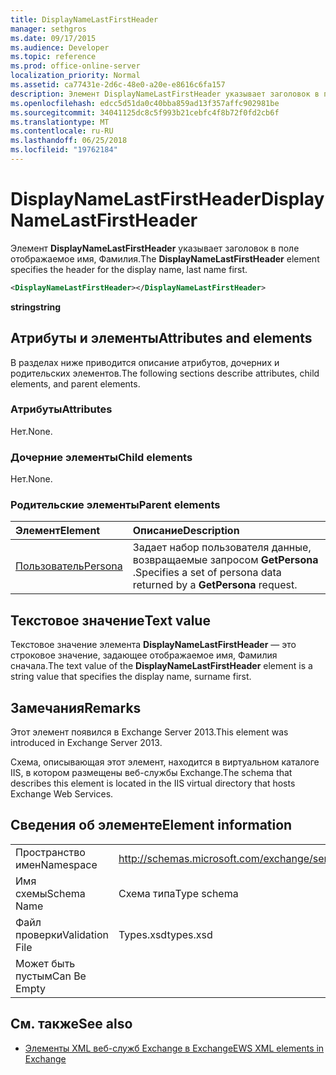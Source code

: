 ```yaml
---
title: DisplayNameLastFirstHeader
manager: sethgros
ms.date: 09/17/2015
ms.audience: Developer
ms.topic: reference
ms.prod: office-online-server
localization_priority: Normal
ms.assetid: ca77431e-2d6c-48e0-a20e-e8616c6fa157
description: Элемент DisplayNameLastFirstHeader указывает заголовок в поле отображаемое имя, Фамилия.
ms.openlocfilehash: edcc5d51da0c40bba859ad13f357affc902981be
ms.sourcegitcommit: 34041125dc8c5f993b21cebfc4f8b72f0fd2cb6f
ms.translationtype: MT
ms.contentlocale: ru-RU
ms.lasthandoff: 06/25/2018
ms.locfileid: "19762184"
---
```

# <a name="displaynamelastfirstheader"></a><span data-ttu-id="9b939-103">DisplayNameLastFirstHeader</span><span class="sxs-lookup"><span data-stu-id="9b939-103">DisplayNameLastFirstHeader</span></span>

<span data-ttu-id="9b939-104">Элемент **DisplayNameLastFirstHeader** указывает заголовок в поле отображаемое имя, Фамилия.</span><span class="sxs-lookup"><span data-stu-id="9b939-104">The **DisplayNameLastFirstHeader** element specifies the header for the display name, last name first.</span></span> 
  
```xml
<DisplayNameLastFirstHeader></DisplayNameLastFirstHeader>
```

 <span data-ttu-id="9b939-105">**string**</span><span class="sxs-lookup"><span data-stu-id="9b939-105">**string**</span></span>
## <a name="attributes-and-elements"></a><span data-ttu-id="9b939-106">Атрибуты и элементы</span><span class="sxs-lookup"><span data-stu-id="9b939-106">Attributes and elements</span></span>

<span data-ttu-id="9b939-107">В разделах ниже приводится описание атрибутов, дочерних и родительских элементов.</span><span class="sxs-lookup"><span data-stu-id="9b939-107">The following sections describe attributes, child elements, and parent elements.</span></span>
  
### <a name="attributes"></a><span data-ttu-id="9b939-108">Атрибуты</span><span class="sxs-lookup"><span data-stu-id="9b939-108">Attributes</span></span>

<span data-ttu-id="9b939-109">Нет.</span><span class="sxs-lookup"><span data-stu-id="9b939-109">None.</span></span>
  
### <a name="child-elements"></a><span data-ttu-id="9b939-110">Дочерние элементы</span><span class="sxs-lookup"><span data-stu-id="9b939-110">Child elements</span></span>

<span data-ttu-id="9b939-111">Нет.</span><span class="sxs-lookup"><span data-stu-id="9b939-111">None.</span></span>
  
### <a name="parent-elements"></a><span data-ttu-id="9b939-112">Родительские элементы</span><span class="sxs-lookup"><span data-stu-id="9b939-112">Parent elements</span></span>

|<span data-ttu-id="9b939-113">**Элемент**</span><span class="sxs-lookup"><span data-stu-id="9b939-113">**Element**</span></span>|<span data-ttu-id="9b939-114">**Описание**</span><span class="sxs-lookup"><span data-stu-id="9b939-114">**Description**</span></span>|
|:-----|:-----|
|[<span data-ttu-id="9b939-115">Пользователь</span><span class="sxs-lookup"><span data-stu-id="9b939-115">Persona</span></span>](persona.md) <br/> |<span data-ttu-id="9b939-116">Задает набор пользователя данные, возвращаемые запросом **GetPersona** .</span><span class="sxs-lookup"><span data-stu-id="9b939-116">Specifies a set of persona data returned by a **GetPersona** request.</span></span>  <br/> |
   
## <a name="text-value"></a><span data-ttu-id="9b939-117">Текстовое значение</span><span class="sxs-lookup"><span data-stu-id="9b939-117">Text value</span></span>

<span data-ttu-id="9b939-118">Текстовое значение элемента **DisplayNameLastFirstHeader** — это строковое значение, задающее отображаемое имя, Фамилия сначала.</span><span class="sxs-lookup"><span data-stu-id="9b939-118">The text value of the **DisplayNameLastFirstHeader** element is a string value that specifies the display name, surname first.</span></span> 
  
## <a name="remarks"></a><span data-ttu-id="9b939-119">Замечания</span><span class="sxs-lookup"><span data-stu-id="9b939-119">Remarks</span></span>

<span data-ttu-id="9b939-120">Этот элемент появился в Exchange Server 2013.</span><span class="sxs-lookup"><span data-stu-id="9b939-120">This element was introduced in Exchange Server 2013.</span></span>
  
<span data-ttu-id="9b939-121">Схема, описывающая этот элемент, находится в виртуальном каталоге IIS, в котором размещены веб-службы Exchange.</span><span class="sxs-lookup"><span data-stu-id="9b939-121">The schema that describes this element is located in the IIS virtual directory that hosts Exchange Web Services.</span></span>
  
## <a name="element-information"></a><span data-ttu-id="9b939-122">Сведения об элементе</span><span class="sxs-lookup"><span data-stu-id="9b939-122">Element information</span></span>

|||
|:-----|:-----|
|<span data-ttu-id="9b939-123">Пространство имен</span><span class="sxs-lookup"><span data-stu-id="9b939-123">Namespace</span></span>  <br/> |http://schemas.microsoft.com/exchange/services/2006/types  <br/> |
|<span data-ttu-id="9b939-124">Имя схемы</span><span class="sxs-lookup"><span data-stu-id="9b939-124">Schema Name</span></span>  <br/> |<span data-ttu-id="9b939-125">Схема типа</span><span class="sxs-lookup"><span data-stu-id="9b939-125">Type schema</span></span>  <br/> |
|<span data-ttu-id="9b939-126">Файл проверки</span><span class="sxs-lookup"><span data-stu-id="9b939-126">Validation File</span></span>  <br/> |<span data-ttu-id="9b939-127">Types.xsd</span><span class="sxs-lookup"><span data-stu-id="9b939-127">types.xsd</span></span>  <br/> |
|<span data-ttu-id="9b939-128">Может быть пустым</span><span class="sxs-lookup"><span data-stu-id="9b939-128">Can Be Empty</span></span>  <br/> ||
   
## <a name="see-also"></a><span data-ttu-id="9b939-129">См. также</span><span class="sxs-lookup"><span data-stu-id="9b939-129">See also</span></span>

- [<span data-ttu-id="9b939-130">Элементы XML веб-служб Exchange в Exchange</span><span class="sxs-lookup"><span data-stu-id="9b939-130">EWS XML elements in Exchange</span></span>](ews-xml-elements-in-exchange.md)

